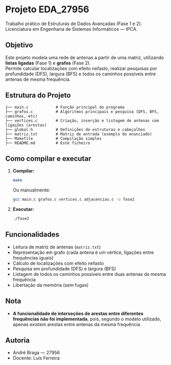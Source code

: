 # Projeto EDA_27956

Trabalho prático de Estruturas de Dados Avançadas (Fase 1 e 2).
Licenciatura em Engenharia de Sistemas Informáticos — IPCA.

## Objetivo

Este projeto modela uma rede de antenas a partir de uma matriz, utilizando **listas ligadas** (Fase 1) e **grafos** (Fase 2).  
Permite calcular localizações com efeito nefasto, realizar pesquisas por profundidade (DFS), largura (BFS) e todos os caminhos possíveis entre antenas de mesma frequência.

## Estrutura do Projeto

```
├── main.c            # Função principal do programa
├── grafos.c          # Algoritmos principais e pesquisa (DFS, BFS, caminhos, etc)
├── vertices.c        # Criação, inserção e listagem de antenas com ligações (arestas)
├── global.h          # Definições de estruturas e cabeçalhos
├── matriz.txt        # Matriz de entrada (exemplo do enunciado)
├── Makefile          # Compilação simples
├── README.md         # Este ficheiro
```

## Como compilar e executar

1. **Compilar:**  
   ```bash
   make
   ```
   Ou manualmente:
   ```bash
   gcc main.c grafos.c vertices.c adjacencias.c -o fase2
   ```

2. **Executar:**  
   ```bash
   ./fase2
   ```

## Funcionalidades

- Leitura de matriz de antenas (`matriz.txt`)
- Representação em grafo (cada antena é um vértice, ligações entre frequências iguais)
- Cálculo de localizações com efeito nefasto
- Pesquisa em profundidade (DFS) e largura (BFS)
- Listagem de todos os caminhos possíveis entre duas antenas da mesma frequência
- Libertação da memória (sem fugas)

## Nota

- **A funcionalidade de interseções de arestas entre diferentes frequências não foi implementada**, pois, segundo o modelo utilizado, apenas existem arestas entre antenas da mesma frequência.

## Autoria

- André Braga — 27956  
- Docente: Luís Ferreira
